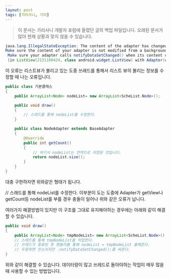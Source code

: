 ```yaml
---
layout: post
tags: [가리사니, 기타]
---
```


> 이 문서는 가리사니 개발자 포럼에 올렸던 글의 백업 파일입니다.
오래된 문서가 많아 현재 상황과 맞지 않을 수 있습니다.


``` java
java.lang.IllegalStateException: The content of the adapter has changed but ListView did not receive a notification.
Make sure the content of your adapter is not modified from a background thread, but only from the UI thread.
 Make sure your adapter calls notifyDataSetChanged() when its content changes.
 [in ListView(2131100424, class android.widget.ListView) with Adapter(class 패키지/클래스경로)]
```

이 오류는 리스트뷰가 불리고 있는 도중 쓰래드를 통해서 리스트 뷰의 불리는 정보를 수정할 때 나는 오류입니다.

``` java
public class 기본클래스
{
	public ArrayList<Node> nodeList= new ArrayList<ScheList.Node>();

	public void draw()
	{
		// 스래드를 통해 nodeList를 수정한다.
	}

	public class NodeAdapter extends BaseAdapter
	{
		@Override
		public int getCount()
		{
			// 여기서 nodeList는 전역으로 지정된 것입니다.
			return nodeList.size();
		}
	}
}
```
대충 구현하자면 위와같은 형태가 됩니다.

// 스래드를 통해 nodeList를 수정한다. 이부분이 도는 도중에 Adapter가 getView나 getCount등 nodeList를 부를 경우 충돌이 일어나 위와 같은 오류가 납니다.

여러가지 해결방법이 있지만 이 구조를 그대로 유지해야하는 경우에는 아래와 같이 해결할 수 있습니다.
``` java
public void draw()
{
	public ArrayList<Node> tmpNodeList= new ArrayList<ScheList.Node>();
	// 스래드를 통해 tmpNodeList를 작업한다.
	// 쓰래드가 종료된 후 핸들러를 통해 nodeList = tmpNodeList 를해준다.
	// 두말하면 잔소리지만 .notifyDataSetChanged();를 써준다.
}
```
위와 같이 해결할 수 있습니다.
데이터량이 많고 쓰레드로 돌아야하는 작업이 매우 많을 때 사용할 수 있는 방법입니다.